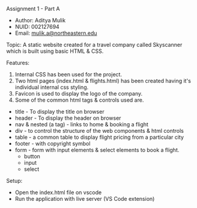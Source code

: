 
Assignment 1 - Part A

- Author: Aditya Mulik
- NUID: 002127694
- Email: mulik.a@northeastern.edu

Topic: A static website created for a travel company called Skyscanner which is built using basic HTML & CSS.

Features:

1. Internal CSS has been used for the project. 
2. Two html pages (index.html & flights.html) has been created having it's individual internal css styling.
3. Favicon is used to display the logo of the company.
4. Some of the common html tags & controls used are.
  - title - To display the title on browser
  - header - To display the header on browser
  - nav & nested (a tag) - links to home & booking a flight 
  - div - to control the structure of the web components & html controls
  - table - a common table to display flight pricing from a particular city
  - footer - with copyright symbol 
  - form - form with input elements & select elements to book a flight.
    - button
    - input 
    - select

Setup:
- Open the index.html file on vscode
- Run the application with live server (VS Code extension)